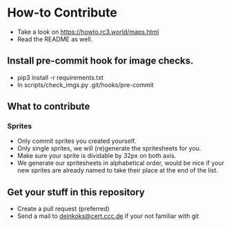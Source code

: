 # How-to Contribute

* Take a look on https://howto.rc3.world/maps.html
* Read the README as well.

## Install pre-commit hook for image checks.
* pip3 install -r requirements.txt
* ln scripts/check_imgs.py .git/hooks/pre-commit

## What to contribute
### Sprites
* Only commit sprites you created yourself.
* Only single sprites, we will (re)generate the spritesheets for you.
* Make sure your sprite is dividable by 32px on both axis.
* We generate our spritesheets in alphabetical order, would be nice if your new sprites are already named to take their place at the end of the list.

## Get your stuff in this repository
* Create a pull request (preferred)
* Send a mail to deinkoks@cert.ccc.de if your not familiar with git
